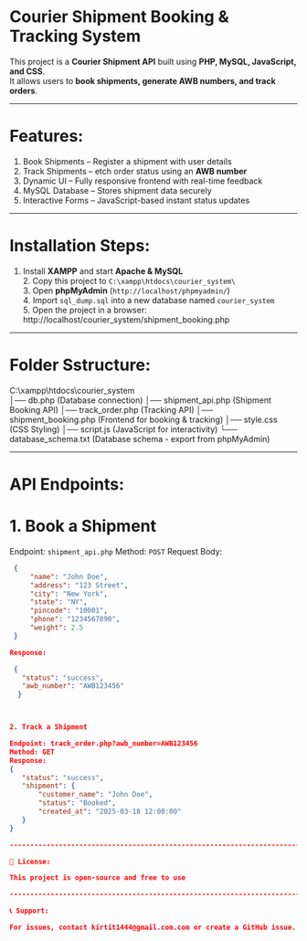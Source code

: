# Courier Shipment Booking & Tracking System

This project is a **Courier Shipment API** built using **PHP, MySQL, JavaScript, and CSS**.  
It allows users to **book shipments, generate AWB numbers, and track orders**.

--------------------------------------------------------------------------------------------------------------------------

# Features:

1. Book Shipments – Register a shipment with user details  
2. Track Shipments – etch order status using an **AWB number**  
3. Dynamic UI – Fully responsive frontend with real-time feedback  
4. MySQL Database – Stores shipment data securely  
5. Interactive Forms – JavaScript-based instant status updates  

----------------------------------------------------------------------------------------------------------------------------

# Installation Steps:

1. Install **XAMPP** and start **Apache & MySQL**  
2️. Copy this project to `C:\xampp\htdocs\courier_system\`  
3️. Open **phpMyAdmin** (`http://localhost/phpmyadmin/`)  
4️. Import `sql_dump.sql` into a new database named `courier_system`  
5️. Open the project in a browser:  
http://localhost/courier_system/shipment_booking.php

------------------------------------------------------------------------------------------------------------------------------------

# Folder Sstructure:

C:\xampp\htdocs\courier_system\
│── db.php                  (Database connection)
│── shipment_api.php        (Shipment Booking API)
│── track_order.php         (Tracking API)
│── shipment_booking.php    (Frontend for booking & tracking)
│── style.css               (CSS Styling)
│── script.js               (JavaScript for interactivity)
└── database_schema.txt     (Database schema - export from phpMyAdmin)

--------------------------------------------------------------------------------------------------------------------------------------

# API Endpoints:

# 1. Book a Shipment

Endpoint: `shipment_api.php`
Method: `POST`
Request Body:  
 ```json
  {
      "name": "John Doe",
      "address": "123 Street",
      "city": "New York",
      "state": "NY",
      "pincode": "10001",
      "phone": "1234567890",
      "weight": 2.5
  }
 
Response:

  {
    "status": "success",
    "awb_number": "AWB123456"
   }



2. Track a Shipment

Endpoint: track_order.php?awb_number=AWB123456
Method: GET
Response:
{
    "status": "success",
    "shipment": {
        "customer_name": "John Doe",
        "status": "Booked",
        "created_at": "2025-03-18 12:00:00"
    }
}

-------------------------------------------------------------------------------------------------------------------------------------------

📜 License:

This project is open-source and free to use

---------------------------------------------------------------------------------------------------------------------------------------------

📞 Support:

For issues, contact kirtit1444@gmail.com.com or create a GitHub issue.
